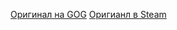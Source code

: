 [Оригинал на GOG](https://www.gog.com/en/game/killing_time_resurrected)
[Оригианл в Steam](https://store.steampowered.com/app/1733170/Killing_Time_Resurrected/)
